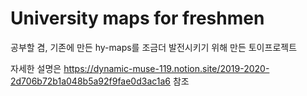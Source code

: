 # University maps for freshmen
공부할 겸, 기존에 만든 hy-maps를 조금더 발전시키기 위해 만든 토이프로젝트  
  
자세한 설명은 https://dynamic-muse-119.notion.site/2019-2020-2d706b72b1a048b5a92f9fae0d3ac1a6 참조
